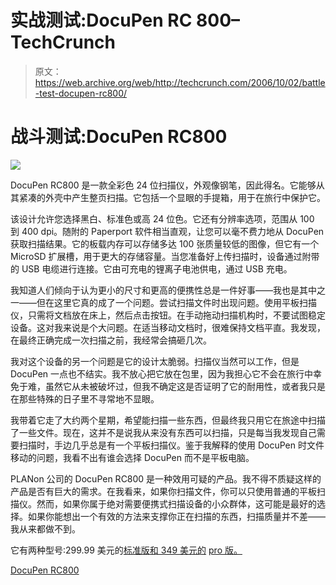 # 实战测试:DocuPen RC 800–TechCrunch

> 原文：<https://web.archive.org/web/http://techcrunch.com/2006/10/02/battle-test-docupen-rc800/>

# 战斗测试:DocuPen RC800

![](img/9b9555a562978c3b3f377081b29ef3c2.png)

DocuPen RC800 是一款全彩色 24 位扫描仪，外观像钢笔，因此得名。它能够从其紧凑的外壳中产生整页扫描。它包括一个显眼的手提箱，用于在旅行中保护它。

该设计允许您选择黑白、标准色或高 24 位色。它还有分辨率选项，范围从 100 到 400 dpi。随附的 Paperport 软件相当直观，让您可以毫不费力地从 DocuPen 获取扫描结果。它的板载内存可以存储多达 100 张质量较低的图像，但它有一个 MicroSD 扩展槽，用于更大的存储容量。当您准备好上传扫描时，设备通过附带的 USB 电缆进行连接。它由可充电的锂离子电池供电，通过 USB 充电。

我知道人们倾向于认为更小的尺寸和更高的便携性总是一件好事——我也是其中之一——但在这里它真的成了一个问题。尝试扫描文件时出现问题。使用平板扫描仪，只需将文档放在床上，然后点击按钮。在手动拖动扫描机构时，不要试图稳定设备。这对我来说是个大问题。在适当移动文档时，很难保持文档平直。我发现，在最终正确完成一次扫描之前，我经常会搞砸几次。

我对这个设备的另一个问题是它的设计太脆弱。扫描仪当然可以工作，但是 DocuPen 一点也不结实。我不放心把它放在包里，因为我担心它不会在旅行中幸免于难，虽然它从未被破坏过，但我不确定这是否证明了它的耐用性，或者我只是在那些特殊的日子里不寻常地不显眼。

我带着它走了大约两个星期，希望能扫描一些东西，但最终我只用它在旅途中扫描了一些文件。现在，这并不是说我从来没有东西可以扫描，只是每当我发现自己需要扫描时，手边几乎总是有一个平板扫描仪。鉴于我解释的使用 DocuPen 时文件移动的问题，我看不出有谁会选择 DocuPen 而不是平板电脑。

PLANon 公司的 DocuPen RC800 是一种效用可疑的产品。我不得不质疑这样的产品是否有巨大的需求。在我看来，如果你扫描文件，你可以只使用普通的平板扫描仪。然而，如果你属于绝对需要便携式扫描设备的小众群体，这可能是最好的选择。如果你能想出一个有效的方法来支撑你正在扫描的东西，扫描质量并不差——我从来都做不到。

它有两种型号:299.99 美元的[标准版和 349 美元的](https://web.archive.org/web/20210304165507/http://secure.netsolhost.com/415038.422786/Merchant2/merchant.mvc?Screen=PROD&Product_Code=DPEN-RC800-REG&Category_Code=) [pro 版。](https://web.archive.org/web/20210304165507/http://secure.netsolhost.com/415038.422786/Merchant2/merchant.mvc?Screen=PROD&Product_Code=DPEN-RC800-PRO-REG&Category_Code=)

[DocuPen RC800](https://web.archive.org/web/20210304165507/http://planon.com/docupen_rc800.php)